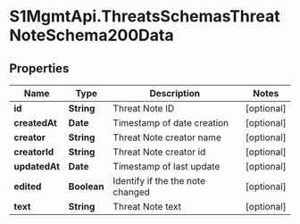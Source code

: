 # S1MgmtApi.ThreatsSchemasThreatNoteSchema200Data

## Properties
Name | Type | Description | Notes
------------ | ------------- | ------------- | -------------
**id** | **String** | Threat Note ID | [optional] 
**createdAt** | **Date** | Timestamp of date creation | [optional] 
**creator** | **String** | Threat Note creator name | [optional] 
**creatorId** | **String** | Threat Note creator id | [optional] 
**updatedAt** | **Date** | Timestamp of last update | [optional] 
**edited** | **Boolean** | Identify if the the note changed | [optional] 
**text** | **String** | Threat Note text | [optional] 


